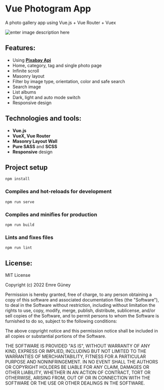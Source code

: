 
# Vue Photogram App
A photo gallery app using Vue.js + Vue Router + Vuex

![enter image description here](https://github.com/eeguney/vue-photogram-app/blob/master/assets/DEMO.gif)

## Features:

 - Using **[Pixabay Api](https://pixabay.com/api/)**
 - Home, category, tag and single photo page
 - Infinite scroll
 - Masonry layout
 - Filter by image type, orientation, color and safe search
 - Search image
 - List albums
 - Dark, light and auto mode switch
 - Responsive design
 
## Technologies and tools:

- **Vue.js** 
- **VueX, Vue Router**
- **Masonry Layout Wall**
- **Pure SASS** and **SCSS**
- **Responsive** design

## Project setup
```
npm install
```

### Compiles and hot-reloads for development
```
npm run serve
```

### Compiles and minifies for production
```
npm run build
```

### Lints and fixes files
```
npm run lint
```
 
## License:

MIT License

Copyright (c) 2022 Emre Güney

Permission is hereby granted, free of charge, to any person obtaining a copy
of this software and associated documentation files (the "Software"), to deal
in the Software without restriction, including without limitation the rights
to use, copy, modify, merge, publish, distribute, sublicense, and/or sell
copies of the Software, and to permit persons to whom the Software is
furnished to do so, subject to the following conditions:

The above copyright notice and this permission notice shall be included in all
copies or substantial portions of the Software.

THE SOFTWARE IS PROVIDED "AS IS", WITHOUT WARRANTY OF ANY KIND, EXPRESS OR
IMPLIED, INCLUDING BUT NOT LIMITED TO THE WARRANTIES OF MERCHANTABILITY,
FITNESS FOR A PARTICULAR PURPOSE AND NONINFRINGEMENT. IN NO EVENT SHALL THE
AUTHORS OR COPYRIGHT HOLDERS BE LIABLE FOR ANY CLAIM, DAMAGES OR OTHER
LIABILITY, WHETHER IN AN ACTION OF CONTRACT, TORT OR OTHERWISE, ARISING FROM,
OUT OF OR IN CONNECTION WITH THE SOFTWARE OR THE USE OR OTHER DEALINGS IN THE
SOFTWARE.
